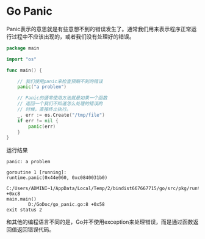 # Go Panic
Panic表示的意思就是有些意想不到的错误发生了。通常我们用来表示程序正常运行过程中不应该出现的，或者我们没有处理好的错误。

```go
package main

import "os"

func main() {

    // 我们使用panic来检查预期不到的错误
    panic("a problem")

    // Panic的通常使用方法就是如果一个函数
    // 返回一个我们不知道怎么处理的错误的
    // 时候，直接终止执行。
    _, err := os.Create("/tmp/file")
    if err != nil {
        panic(err)
    }
}
```
运行结果
```
panic: a problem

goroutine 1 [running]:
runtime.panic(0x44e060, 0xc0840031b0)
        C:/Users/ADMINI~1/AppData/Local/Temp/2/bindist667667715/go/src/pkg/runtime/panic.c:266 +0xc8
main.main()
        D:/GoDoc/go_panic.go:8 +0x58
exit status 2
```
和其他的编程语言不同的是，Go并不使用exception来处理错误，而是通过函数返回值返回错误代码。